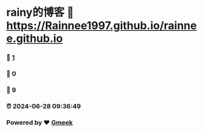 # rainy的博客 :link: https://Rainnee1997.github.io/rainnee.github.io 
### :page_facing_up: [1](https://Rainnee1997.github.io/rainnee.github.io/tag.html) 
### :speech_balloon: 0 
### :hibiscus: 9 
### :alarm_clock: 2024-06-28 09:36:49 
### Powered by :heart: [Gmeek](https://github.com/Meekdai/Gmeek)
